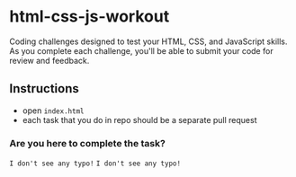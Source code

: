 # html-css-js-workout
Coding challenges designed to test your HTML, CSS, and JavaScript skills.
As you complete each challenge, you'll be able to submit your code for review and feedback. 

## Instructions

- open ``index.html``
- each task that you do in repo should be a separate pull request

### **Are you here to complete the task?**
`I don't see any typo!`
`I don't see any typo!`



